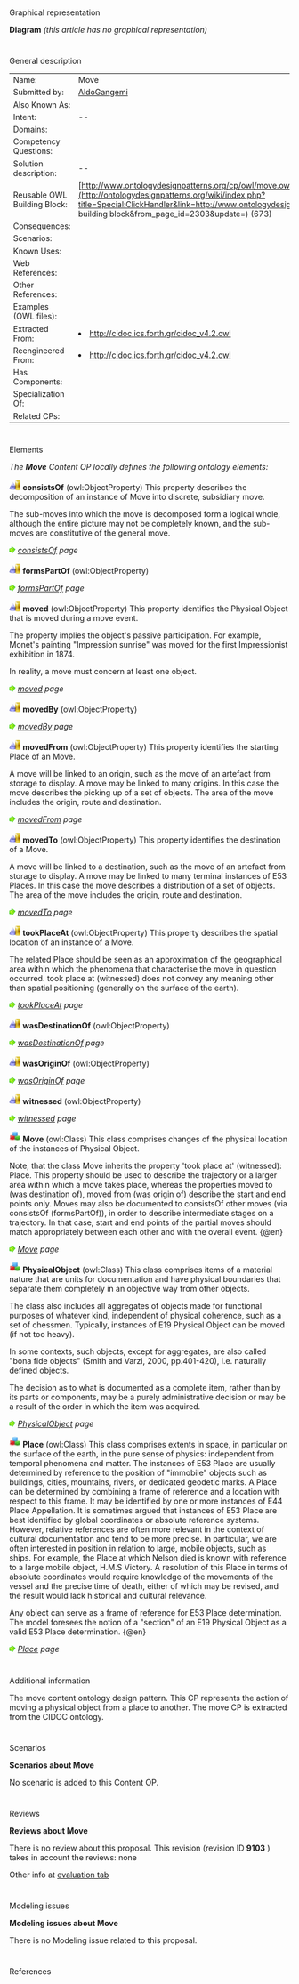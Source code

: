 # 

 Graphical representation



__Diagram__ 
_(this article has no graphical representation)_ 




# 

 General description




|  |  |
| --- | --- |
|  Name:  |  Move  |
|  Submitted by:  | [AldoGangemi](../User/AldoGangemi "User:AldoGangemi")  |
|  Also Known As:  |  |
|  Intent:  |  --  |
|  Domains:  |  |
|  Competency Questions:  |  |
|  Solution description:  |  --  |
|  Reusable OWL Building Block:  | [http://www.ontologydesignpatterns.org/cp/owl/move.owl](http://ontologydesignpatterns.org/wiki/index.php?title=Special:ClickHandler&link=http://www.ontologydesignpatterns.org/cp/owl/move.owl&message=OWL building block&from_page_id=2303&update=)  (673)  |
|  Consequences:  |  |
|  Scenarios:  |  |
|  Known Uses:  |  |
|  Web References:  |  |
|  Other References:  |  |
|  Examples (OWL files):  |  |
|  Extracted From:  | <li><a class="external free" href="http://cidoc.ics.forth.gr/cidoc_v4.2.owl" rel="nofollow" title="http://cidoc.ics.forth.gr/cidoc_v4.2.owl">        http://cidoc.ics.forth.gr/cidoc_v4.2.owl       </a></li> |
|  Reengineered From:  | <li><a class="external free" href="http://cidoc.ics.forth.gr/cidoc_v4.2.owl" rel="nofollow" title="http://cidoc.ics.forth.gr/cidoc_v4.2.owl">        http://cidoc.ics.forth.gr/cidoc_v4.2.owl       </a></li> |
|  Has Components:  |  |
|  Specialization Of:  |  |
|  Related CPs:  |  |



  





# 

 Elements



_The
 __Move__ 
 Content OP locally defines the following ontology elements:_ 





[![ObjectProperty](images/thumb/c/c3/ObjectProperty.gif/20px-ObjectProperty.gif)](../Image/ObjectProperty.gif "ObjectProperty")
__consistsOf__ 
 (owl:ObjectProperty) This property describes the decomposition of an instance of Move into discrete, subsidiary move.
 
  





 The sub-moves into which the move is decomposed form a logical whole, although the entire picture may not be completely known, and the sub-moves are constitutive of the general move.
 



[![](images/thumb/8/87/ArrowRight.gif/11px-ArrowRight.gif)](../Image/ArrowRight.gif "ArrowRight.gif")
_[consistsOf](../Submissions/Move/consistsOf "Submissions:Move/consistsOf") 
 page_ 



[![ObjectProperty](images/thumb/c/c3/ObjectProperty.gif/20px-ObjectProperty.gif)](../Image/ObjectProperty.gif "ObjectProperty")
__formsPartOf__ 
 (owl:ObjectProperty)
 
[![](images/thumb/8/87/ArrowRight.gif/11px-ArrowRight.gif)](../Image/ArrowRight.gif "ArrowRight.gif")
_[formsPartOf](../Submissions/Move/formsPartOf "Submissions:Move/formsPartOf") 
 page_ 



[![ObjectProperty](images/thumb/c/c3/ObjectProperty.gif/20px-ObjectProperty.gif)](../Image/ObjectProperty.gif "ObjectProperty")
__moved__ 
 (owl:ObjectProperty) This property identifies the Physical Object that is moved during a move event.
 
  





 The property implies the object's passive participation. For example, Monet's painting "Impression sunrise" was moved for the first Impressionist exhibition in 1874.
 



 In reality, a move must concern at least one object.
 



[![](images/thumb/8/87/ArrowRight.gif/11px-ArrowRight.gif)](../Image/ArrowRight.gif "ArrowRight.gif")
_[moved](../Submissions/Move/moved "Submissions:Move/moved") 
 page_ 



[![ObjectProperty](images/thumb/c/c3/ObjectProperty.gif/20px-ObjectProperty.gif)](../Image/ObjectProperty.gif "ObjectProperty")
__movedBy__ 
 (owl:ObjectProperty)
 
[![](images/thumb/8/87/ArrowRight.gif/11px-ArrowRight.gif)](../Image/ArrowRight.gif "ArrowRight.gif")
_[movedBy](../Submissions/Move/movedBy "Submissions:Move/movedBy") 
 page_ 



[![ObjectProperty](images/thumb/c/c3/ObjectProperty.gif/20px-ObjectProperty.gif)](../Image/ObjectProperty.gif "ObjectProperty")
__movedFrom__ 
 (owl:ObjectProperty) This property identifies the starting Place of an Move.
 
  





 A move will be linked to an origin, such as the move of an artefact from storage to display. A move may be linked to many origins. In this case the move describes the picking up of a set of objects. The area of the move includes the origin, route and destination.
 



[![](images/thumb/8/87/ArrowRight.gif/11px-ArrowRight.gif)](../Image/ArrowRight.gif "ArrowRight.gif")
_[movedFrom](../Submissions/Move/movedFrom "Submissions:Move/movedFrom") 
 page_ 



[![ObjectProperty](images/thumb/c/c3/ObjectProperty.gif/20px-ObjectProperty.gif)](../Image/ObjectProperty.gif "ObjectProperty")
__movedTo__ 
 (owl:ObjectProperty) This property identifies the destination of a Move.
 
  





 A move will be linked to a destination, such as the move of an artefact from storage to display. A move may be linked to many terminal instances of E53 Places. In this case the move describes a distribution of a set of objects. The area of the move includes the origin, route and destination.
 



[![](images/thumb/8/87/ArrowRight.gif/11px-ArrowRight.gif)](../Image/ArrowRight.gif "ArrowRight.gif")
_[movedTo](../Submissions/Move/movedTo "Submissions:Move/movedTo") 
 page_ 



[![ObjectProperty](images/thumb/c/c3/ObjectProperty.gif/20px-ObjectProperty.gif)](../Image/ObjectProperty.gif "ObjectProperty")
__tookPlaceAt__ 
 (owl:ObjectProperty) This property describes the spatial location of an instance of a Move.
 
  





 The related Place should be seen as an approximation of the geographical area within which the phenomena that characterise the move in question occurred. took place at (witnessed) does not convey any meaning other than spatial positioning (generally on the surface of the earth).
 



[![](images/thumb/8/87/ArrowRight.gif/11px-ArrowRight.gif)](../Image/ArrowRight.gif "ArrowRight.gif")
_[tookPlaceAt](../Submissions/Move/tookPlaceAt "Submissions:Move/tookPlaceAt") 
 page_ 



[![ObjectProperty](images/thumb/c/c3/ObjectProperty.gif/20px-ObjectProperty.gif)](../Image/ObjectProperty.gif "ObjectProperty")
__wasDestinationOf__ 
 (owl:ObjectProperty)
 
[![](images/thumb/8/87/ArrowRight.gif/11px-ArrowRight.gif)](../Image/ArrowRight.gif "ArrowRight.gif")
_[wasDestinationOf](../Submissions/Move/wasDestinationOf "Submissions:Move/wasDestinationOf") 
 page_ 



[![ObjectProperty](images/thumb/c/c3/ObjectProperty.gif/20px-ObjectProperty.gif)](../Image/ObjectProperty.gif "ObjectProperty")
__wasOriginOf__ 
 (owl:ObjectProperty)
 
[![](images/thumb/8/87/ArrowRight.gif/11px-ArrowRight.gif)](../Image/ArrowRight.gif "ArrowRight.gif")
_[wasOriginOf](../Submissions/Move/wasOriginOf "Submissions:Move/wasOriginOf") 
 page_ 



[![ObjectProperty](images/thumb/c/c3/ObjectProperty.gif/20px-ObjectProperty.gif)](../Image/ObjectProperty.gif "ObjectProperty")
__witnessed__ 
 (owl:ObjectProperty)
 
[![](images/thumb/8/87/ArrowRight.gif/11px-ArrowRight.gif)](../Image/ArrowRight.gif "ArrowRight.gif")
_[witnessed](../Submissions/Move/witnessed "Submissions:Move/witnessed") 
 page_ 



[![Class](images/thumb/2/27/Class.gif/20px-Class.gif)](../Image/Class.gif "Class")
__Move__ 
 (owl:Class) This class comprises changes of the physical location of the instances of Physical Object.
 
  





 Note, that the class Move inherits the property 'took place at' (witnessed): Place. This property should be used to describe the trajectory or a larger area within which a move takes place, whereas the properties moved to (was destination of), moved from (was origin of) describe the start and end points only. Moves may also be documented to consistsOf other moves (via consistsOf (formsPartOf)), in order to describe intermediate stages on a trajectory. In that case, start and end points of the partial moves should match appropriately between each other and with the overall event. {@en}
 



[![](images/thumb/8/87/ArrowRight.gif/11px-ArrowRight.gif)](../Image/ArrowRight.gif "ArrowRight.gif")
_[Move](../Submissions/Move/Move "Submissions:Move/Move") 
 page_ 



[![Class](images/thumb/2/27/Class.gif/20px-Class.gif)](../Image/Class.gif "Class")
__PhysicalObject__ 
 (owl:Class) This class comprises items of a material nature that are units for documentation and have physical boundaries that separate them completely in an objective way from other objects.
 
  





 The class also includes all aggregates of objects made for functional purposes of whatever kind, independent of physical coherence, such as a set of chessmen. Typically, instances of E19 Physical Object can be moved (if not too heavy).
 



  





 In some contexts, such objects, except for aggregates, are also called "bona fide objects" (Smith and Varzi, 2000, pp.401-420), i.e. naturally defined objects.
 



  





 The decision as to what is documented as a complete item, rather than by its parts or components, may be a purely administrative decision or may be a result of the order in which the item was acquired.
 



[![](images/thumb/8/87/ArrowRight.gif/11px-ArrowRight.gif)](../Image/ArrowRight.gif "ArrowRight.gif")
_[PhysicalObject](../Submissions/Move/PhysicalObject "Submissions:Move/PhysicalObject") 
 page_ 



[![Class](images/thumb/2/27/Class.gif/20px-Class.gif)](../Image/Class.gif "Class")
__Place__ 
 (owl:Class) This class comprises extents in space, in particular on the surface of the earth, in the pure sense of physics: independent from temporal phenomena and matter. The instances of E53 Place are usually determined by reference to the position of "immobile" objects such as buildings, cities, mountains, rivers, or dedicated geodetic marks. A Place can be determined by combining a frame of reference and a location with respect to this frame. It may be identified by one or more instances of E44 Place Appellation. It is sometimes argued that instances of E53 Place are best identified by global coordinates or absolute reference systems. However, relative references are often more relevant in the context of cultural documentation and tend to be more precise. In particular, we are often interested in position in relation to large, mobile objects, such as ships. For example, the Place at which Nelson died is known with reference to a large mobile object, H.M.S Victory. A resolution of this Place in terms of absolute coordinates would require knowledge of the movements of the vessel and the precise time of death, either of which may be revised, and the result would lack historical and cultural relevance.
 
 Any object can serve as a frame of reference for E53 Place determination. The model foresees the notion of a "section" of an E19 Physical Object as a valid E53 Place determination. {@en}
 



[![](images/thumb/8/87/ArrowRight.gif/11px-ArrowRight.gif)](../Image/ArrowRight.gif "ArrowRight.gif")
_[Place](../Submissions/Move/Place "Submissions:Move/Place") 
 page_ 


# 

 Additional information



 The move content ontology design pattern. This CP represents the action of moving a physical object from a place to another. The move CP is extracted from the CIDOC ontology.
 



# 

 Scenarios




__Scenarios about Move__ 


 No scenario is added to this Content OP.
 




# 

 Reviews




__Reviews about Move__ 


 There is no review about this proposal.
This revision (revision ID
 __9103__ 
 ) takes in account the reviews: none
 



 Other info at
 [evaluation tab](http://ontologydesignpatterns.org/wiki/index.php?title=Submissions:Move&action=evaluation "http://ontologydesignpatterns.org/wiki/index.php?title=Submissions:Move&action=evaluation") 





  





# 

 Modeling issues




__Modeling issues about Move__ 


 There is no Modeling issue related to this proposal.
 




  





# 

 References